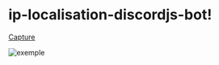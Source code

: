 # ip-localisation-discordjs-bot!

[Capture](https://user-images.githubusercontent.com/74789785/137639536-1025efae-158a-4335-9a23-f65bf4f35ede.PNG)


![exemple](https://user-images.githubusercontent.com/74789785/137639470-c3711b24-3810-4b6e-bf26-fc4c6a8441e1.PNG)


